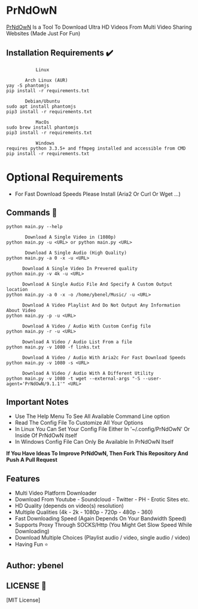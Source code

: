 # PrNdOwN

[PrNdOwN](https://github.com/m1ndo/PrNdOwN) Is a Tool To Download Ultra HD Videos From Multi Video Sharing Websites  (Made Just For Fun)

## Installation Requirements :heavy_check_mark: ##
```
           Linux  

       Arch Linux (AUR)
yay -S phantomjs
pip install -r requirements.txt

       Debian/Ubuntu
sudo apt install phantomjs
pip3 install -r requirements.txt
```
```
           MacOs
sudo brew install phantomjs
pip3 install -r requirements.txt
```
```
           Windows
requires python 3.3.5+ and ffmpeg installed and accessible from CMD
pip install -r requirements.txt
```
# Optional Requirements
- For Fast Download Speeds Please Install (Aria2 Or Curl Or Wget ...)

## Commands :pencil:  ##

```    Display Help
python main.py --help

       Download A Single Video in (1080p)
python main.py -u <URL> or python main.py <URL>

       Download A Single Audio (High Quality)
python main.py -a 0 -x -u <URL>

      Download A Single Video In Prevered quality
python main.py -v 4k -u <URL>

      Download A Single Audio File And Specify A Custom Output location
python main.py -a 0 -x -o /home/ybenel/Music/ -u <URL>

      Download A Video Playlist And Do Not Output Any Information About Video
python main.py -p -u <URL>

      Download A Video / Audio With Custom Config file
python main.py -r -u <URL>

      Download A Video / Audio List From a file
python main.py -v 1080 -f links.txt
      
      Download A Video / Audio With Aria2c For Fast Download Speeds
python main.py -v 1080 -s <URL>

      Download A Video / Audio With A Different Utility
python main.py -v 1080 -t wget --external-args "-S --user-agent='PrNdOwN/9.1.1'" <URL>
```

## Important Notes ##
- Use The Help Menu To See All Available Command Line option 
- Read The Config File To Customize All Your Options
- In Linux You Can Set Your Config File Either In '~/.config/PrNdOwN' Or Inside Of PrNdOwN itself
- In Windows Config File Can Only Be Available In PrNdOwN Itself

**If You Have Ideas To Improve PrNdOwN, Then Fork This Repository And Push A Pull Request**

## Features ##
- Multi Video Platform Downloader
- Download From Youtube - Soundcloud - Twitter - PH - Erotic Sites etc.
- HD Quality (depends on video(s) resolution)
- Multiple Qualities (4k - 2k - 1080p - 720p - 480p - 360)
- Fast Downloading Speed (Again Depends On Your Bandwidth Speed)
- Supports Proxy Through SOCKS/Http (You Might Get Slow Speed While Downloading)
- Download Multiple Choices (Playlist audio / video, single audio / video)
- Having Fun :star:

## Author: ybenel
## LICENSE :page_with_curl: ##
[MIT License]
